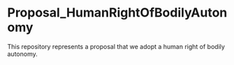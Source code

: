 # Proposal_HumanRightOfBodilyAutonomy
This repository represents a proposal that we adopt a human right of bodily autonomy. 
